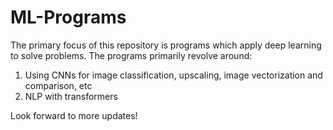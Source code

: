 # ML-Programs

The primary focus of this repository is programs which apply deep learning to solve problems.
The programs primarily revolve around:

1. Using CNNs for image classification, upscaling, image vectorization and comparison, etc
2. NLP with transformers

Look forward to more updates!
